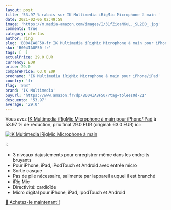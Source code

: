```yaml
---
layout: post
title: '53.97 % rabais sur IK Multimedia iRigMic Microphone à main '
date: 2021-02-06 02:49:59
image: 'https://m.media-amazon.com/images/I/31fZioaNKuL._SL200_.jpg'
comments: true
category: ofertas
author: ring
slug: 'B004IA8F50-fr IK Multimedia iRigMic Microphone à main pour iPhone/iPad'
sku: 'B004IA8F50-fr'
tags: [  ]
actualPrice: 29.0 EUR
currency: EUR
price: 29.0
comparePrice: 63.0 EUR
prodname: 'IK Multimedia iRigMic Microphone à main pour iPhone/iPad'
country: 'fr'
flag: '🇫🇷'
brand: 'IK Multimedia'
buyurl: 'https://www.amazon.fr/dp/B004IA8F50/?tag=tolees0d-21'
descuento: '53.97'
average: '29.0'
---
```


Vous avez [IK Multimedia iRigMic Microphone à main pour iPhone/iPad](https://www.amazon.fr/dp/B004IA8F50/?tag=tolees0d-21)  à  53.97 % de réduction, prix final  29.0 EUR (original: 63.0 EUR) ici:

[![IK Multimedia iRigMic Microphone à main ](https://m.media-amazon.com/images/I/31fZioaNKuL._SL200_.jpg)](https://www.amazon.fr/dp/B004IA8F50/?tag=tolees0d-21)

ℹ️:

- 3 niveaux dajustements pour enregistrer même dans les endroits bruyants
- Pour iPhone, iPad, iPodTouch et Android avec entrée micro
- Sortie casque
- Pas de pile nécessaire, salimente par lappareil auquel il est branché
- iRig Mic
- Directivité: cardioïde
- Micro digital pour iPhone, iPad, IpodTouch et Android

[🛒 Achetez-le maintenant!!](https://www.amazon.fr/dp/B004IA8F50/?tag=tolees0d-21)
